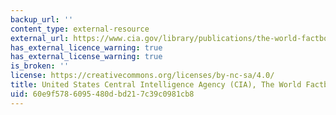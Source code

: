 ```yaml
---
backup_url: ''
content_type: external-resource
external_url: https://www.cia.gov/library/publications/the-world-factbook/index.html
has_external_licence_warning: true
has_external_license_warning: true
is_broken: ''
license: https://creativecommons.org/licenses/by-nc-sa/4.0/
title: United States Central Intelligence Agency (CIA), The World Factbbook
uid: 60e9f578-6095-480d-bd21-7c39c0981cb8
---
```

